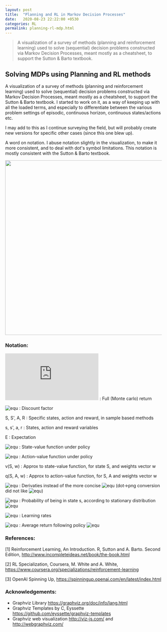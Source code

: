 ```yaml
---
layout: post
title:  "Planning and RL in Markov Decision Processes"
date:   2020-08-23 22:22:00 +0530
categories: RL
permalink: planning-rl-mdp.html
---
```


> A visualization of a survey of methods (planning and reinforcement learning) used to solve (sequential) decision problems constructed via Markov Decision Processes, meant mostly as a cheatsheet, to support the Sutton & Barto textbook.

<!--more-->

## Solving MDPs using Planning and RL methods

A visualization of a survey of methods (planning and reinforcement learning) used to solve (sequential) decision problems constructed via Markov Decision Processes, meant mostly as a cheatsheet, to support the Sutton & Barto textbook. I started to work on it, as a way of keeping up with all the loaded terms, and especially to differentiate between the various problem settings of episodic, continuous horizon, continuous states/actions etc. 

I may add to this as I continue surveying the field, but will probably create new versions for specific other cases (since this one blew up).

A word on notation. I abuse notation slightly in the visualization, to make it more consistent, and to deal with dot's symbol limitations. This notation is mostly consistent with the Sutton & Barto textbook.

<p align="center" style="font-size:8px;">
<img src="https://amy12xx.github.io/img/solving_mdps.png" width=560></img>
</br>
</p>


### Notation:
![equ](https://latex.codecogs.com/gif.latex?G_t) : Full (Monte carlo) return

![equ](https://latex.codecogs.com/gif.latex?\lambda) : Discount factor

S, S', A, R : Specific states, action and reward, in sample based methods

s, s', a, r : States, action and reward variables

E : Expectation

![equ](https://latex.codecogs.com/gif.latex?V_\pi(s)) : State-value function under policy

![equ](https://latex.codecogs.com/gif.latex?Q_\pi(s,a)) : Action-value function under policy

v(S, w) : Approx to state-value function, for state S, and weights vector w

q(S, A, w) : Approx to action-value function, for S, A and weights vector w

![equ](https://latex.codecogs.com/gif.latex?\partial) : Derivaties instead of the more concise ![equ](https://latex.codecogs.com/gif.latex?\nabla) (dot->png conversion did not like ![equ](https://latex.codecogs.com/gif.latex?\nabla))

![equ](https://latex.codecogs.com/gif.latex?\mu(s)) : Probability of being in state s, according to stationary distribution ![equ](https://latex.codecogs.com/gif.latex?\mu)

![equ](https://latex.codecogs.com/gif.latex?\alpha,\beta) : Learning rates

![equ](https://latex.codecogs.com/gif.latex?r(\pi)) : Average return following policy ![equ](https://latex.codecogs.com/gif.latex?\pi)


### References:

[1] Reinforcement Learning, An Introduction. R, Sutton and A. Barto. Second Edition, http://www.incompleteideas.net/book/the-book.html

[2] RL Specialization, Coursera, M. White and A. White, https://www.coursera.org/specializations/reinforcement-learning

[3] OpenAI Spinning Up, https://spinningup.openai.com/en/latest/index.html


### Acknowledgements:

- Graphviz Library https://graphviz.org/doc/info/lang.html 
- Graphviz Templates by C, Eyssette https://github.com/eyssette/graphviz-templates
- Graphviz web visualization http://viz-js.com/ and http://webgraphviz.com/
